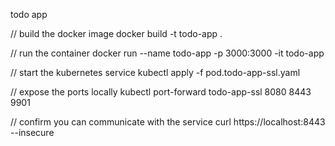todo app

// build the docker image
docker build -t todo-app .

// run the container
docker run --name todo-app -p 3000:3000 -it todo-app


// start the kubernetes service
kubectl apply -f pod.todo-app-ssl.yaml

// expose the ports locally
kubectl port-forward todo-app-ssl 8080 8443 9901

// confirm you can communicate with the service
curl https://localhost:8443 --insecure
